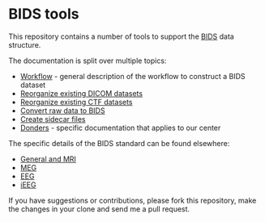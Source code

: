 # BIDS tools

This repository contains a number of tools to support the [BIDS](http://bids.neuroimaging.io/) data structure.

The documentation is split over multiple topics:

  * [Workflow](doc/workflow.md) - general description of the workflow to construct a BIDS dataset
  * [Reorganize existing DICOM datasets](doc/reorganize_dicom_dataset.md)
  * [Reorganize existing CTF datasets](doc/reorganize_ctf_dataset.md)
  * [Convert raw data to BIDS](doc/convert_raw_to_bids.md)
  * [Create sidecar files](doc/create_sidecar_files.md)
  * [Donders](doc/donders.md) - specific documentation that applies to our center

The specific details of the BIDS standard can be found elsewhere:

  * [General and MRI](http://bit.ly/bids_mri)
  * [MEG](http://bit.ly/bids_meg)
  * [EEG](http://bit.ly/bids_eeg)
  * [iEEG](http://bit.ly/bids_ieeg)

If you have suggestions or contributions, please fork this repository, make the changes in your clone and send me a pull request.

